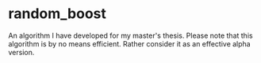 # random_boost
An algorithm I have developed for my master's thesis. Please note that this algorithm is by no means efficient. Rather consider it as an effective alpha version.
